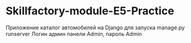 # Skillfactory-module-E5-Practice

Приложение каталог автомобилей на Django
для запуска manage.py runserver
Логин админ панели Admin, пароль Admin
